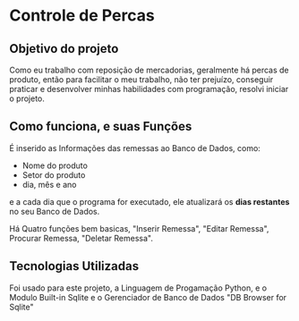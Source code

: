 # Controle de Percas
## Objetivo do projeto
Como eu trabalho com reposição de mercadorias, geralmente há percas de produto, então para facilitar o meu trabalho, não ter prejuízo, conseguir praticar e desenvolver minhas habilidades com programação, resolvi iniciar o projeto.

## Como funciona, e suas Funções
É inserido as Informações das remessas ao Banco de Dados, como:
* Nome do produto
* Setor do produto
* dia, mês e ano

e a cada dia que o programa for executado, ele atualizará os **dias restantes** no seu Banco de Dados.

Há Quatro funções bem basicas, "Inserir Remessa", "Editar Remessa", Procurar Remessa, "Deletar Remessa".

## Tecnologias Utilizadas
Foi usado para este projeto, a Linguagem de Progamação Python, e o Modulo Built-in Sqlite e o Gerenciador de Banco de Dados "DB Browser for Sqlite"

